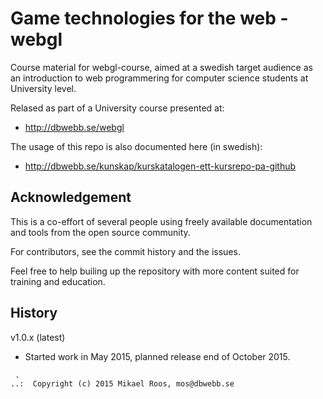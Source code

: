 Game technologies for the web - webgl
===================

Course material for webgl-course, aimed at a swedish target audience as an introduction to web programmering for computer science students at University level. 

Relased as part of a University course presented at:

* http://dbwebb.se/webgl

The usage of this repo is also documented here (in swedish):

* http://dbwebb.se/kunskap/kurskatalogen-ett-kursrepo-pa-github



Acknowledgement
-------------------

This is a co-effort of several people using freely available documentation and tools from the open source community. 

For contributors, see the commit history and the issues.

Feel free to help builing up the repository with more content suited for training and education.



History
-------------------

v1.0.x (latest)

* Started work in May 2015, planned release end of October 2015.



```                                                            
 .                                                             
..:  Copyright (c) 2015 Mikael Roos, mos@dbwebb.se   
```                                                            
